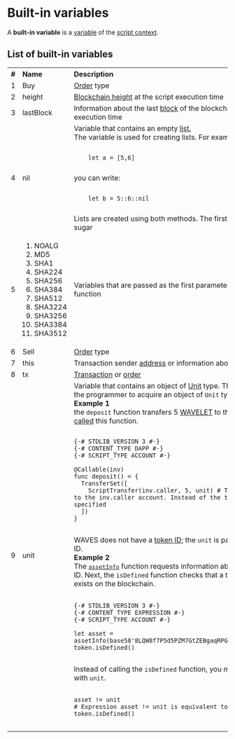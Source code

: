 # Built-in variables

A **built-in variable** is a [variable](/ride/variables.md) of the [script context](/ride/script/script-context.md).

## List of built-in variables
<table style="width:100%">
  <tr>
    <th align="left">#</th>
    <th align="left">Name</th>
    <th align="left">Description</th>
  </tr>
  <tr>
    <td>1</td>
    <td>Buy</td>
    <td><a href="/blockchain/order.md">Order</a> type</td>
  </tr>
  <tr>
    <td>2</td>
    <td>height</td>
    <td><a href="/blockchain/blockchain/blockchain-height.md">Blockchain height</a> at the script execution time</td>
  </tr>
  <tr>
    <td>3</td>
    <td>lastBlock</td>
    <td>Information about the last <a href="/blockchain/block.md">block</a> of the blockchain at the script execution time</td>
  </tr>
  <tr>
    <td>4</td>
    <td>nil</td>
    <td>Variable that contains an empty <a href="/ride/data-types/list.md">list.</a><br>The variable is used for creating lists. For example, instead of:<br>
<pre>
<code class=“lang-ride”>
    let a = [5,6]
</code>
</pre>
    you can write:
<pre>
<code class=“lang-ride”>
    let b = 5::6::nil
</code>
</pre>
      Lists are created using both methods. The first method is a syntactic sugar      
    </td>
  </tr>
  <tr>
    <td>5</td>
    <td>
      <ol>
        <li>NOALG</li>
        <li>MD5</li>
        <li>SHA1</li>
        <li>SHA224</li>
        <li>SHA256</li>
        <li>SHA384</li>
        <li>SHA512</li>
        <li>SHA3224</li>
        <li>SHA3256</li>
        <li>SHA3384</li>
        <li>SHA3512</li>
      </ol>
    </td>
    <td>
      Variables that are passed as the first parameter to the <a href="/ride/functions/built-in-functions/verification-functions.md">rsaVerify</a> function
    </td>
  </tr>
  <tr>
    <td>6</td>
    <td>Sell</td>
    <td><a href="/blockchain/order.md">Order</a> type</td>
  </tr>
  <tr>
    <td>7</td>
    <td>this</td>
    <td>Transaction sender <a href="/blockchain/address.md">address</a> or information about the <a href="/blockchain/token.md">token</a></td>
  </tr>
  <tr>
    <td>8</td>
    <td>tx</td>
    <td><a href="/blockchain/transaction.md">Transaction</a> or <a href="/blockchain/order.md">order</a></td>
  </tr>
  <tr>
    <td>9</td>
    <td>unit</td>
    <td>Variable that contains an object of <a href="/ride/data-types/unit.md">Unit</a> type. The variable is used by the programmer to acquire an object of <code>Unit</code> type. <br><b>Example 1</b><br> the <code>deposit</code> function transfers 5 <a href="/blockchain/token/wavelet.md">WAVELET</a> to the account, that <a href="/ride/functions/callable-function.md">called</a> this function.

<pre>
<code class=“lang-ride”>
{-# STDLIB_VERSION 3 #-}
{-# CONTENT_TYPE DAPP #-}
{-# SCRIPT_TYPE ACCOUNT #-}

@Callable(inv)
func deposit() = {
  TransferSet([
    ScriptTransfer(inv.caller, 5, unit) # Transfer 5 WAVELETs to the inv.caller account. Instead of the token ID the unit is specified
  ])
}
</code>
</pre>

WAVES does not have a <a href="/blockchain/token/token-id.md">token ID</a>; the <code>unit</code> is passed instead of the ID.<br><b>Example 2</b><br>The <a href="/ride/functions/built-in-functions/blockchain-functions.md"><tt>assetInfo</tt></a> function requests information about the token by its ID. Next, the <code>isDefined</code> function checks that a token with this ID exists on the blockchain.
<pre>
<code class=“lang-ride”>
{-# STDLIB_VERSION 3 #-}
{-# CONTENT_TYPE EXPRESSION #-}
{-# SCRIPT_TYPE ACCOUNT #-}

let asset = assetInfo(base58'8LQW8f7P5d5PZM7GtZEBgaqRPGSzS3DfPuiXrURJ4AJS')
token.isDefined()
</code>
</pre>
Instead of calling the <code>isDefined</code> function, you may use the equality with <code>unit</code>.
<pre>
<code class=“lang-ride”>
asset != unit
# Expression asset != unit is equivalent to the expression token.isDefined()
</code>
</pre>
  </td>
  </tr>
</table>

